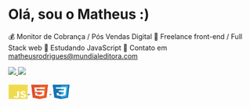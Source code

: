 # Olá, sou o Matheus :)

<!--Contact Us: matheusrodrigues@mundialeditora.com-->
💰 Monitor de Cobrança / Pós Vendas Digital
🔭 Freelance front-end / Full Stack web
🌱 Estudando JavaScript
📧 Contato em matheusrodrigues@mundialeditora.com

<div>
  <a href="https://beacons.ai/Httpstheus">
  <img height="180em" src="https://github-readme-stats.vercel.app/api?username=Httpstheus&show_icons=true&theme=dark&include_all_commits=true&count_private=true"/>
  <img height="180em" src="https://github-readme-stats.vercel.app/api/top-langs/?username=Httpstheus&layout=compact&langs_count=16&theme=dark"/>
</div>

  <div style="display: inline_block"><br>
  <img align="center" alt="Math-Js" height="30" width="40" src="https://raw.githubusercontent.com/devicons/devicon/master/icons/javascript/javascript-plain.svg"> 
  <img align="center" alt="Math-HTML" height="30" width="40" src="https://raw.githubusercontent.com/devicons/devicon/master/icons/html5/html5-original.svg">
  <img align="center" alt="Math-CSS" height="30" width="40" src="https://raw.githubusercontent.com/devicons/devicon/master/icons/css3/css3-original.svg"> 
   <link rel="stylesheet" href="https://cdn.jsdelivr.net/gh/devicons/devicon@v2.14.0/devicon.min.css">

</div>
